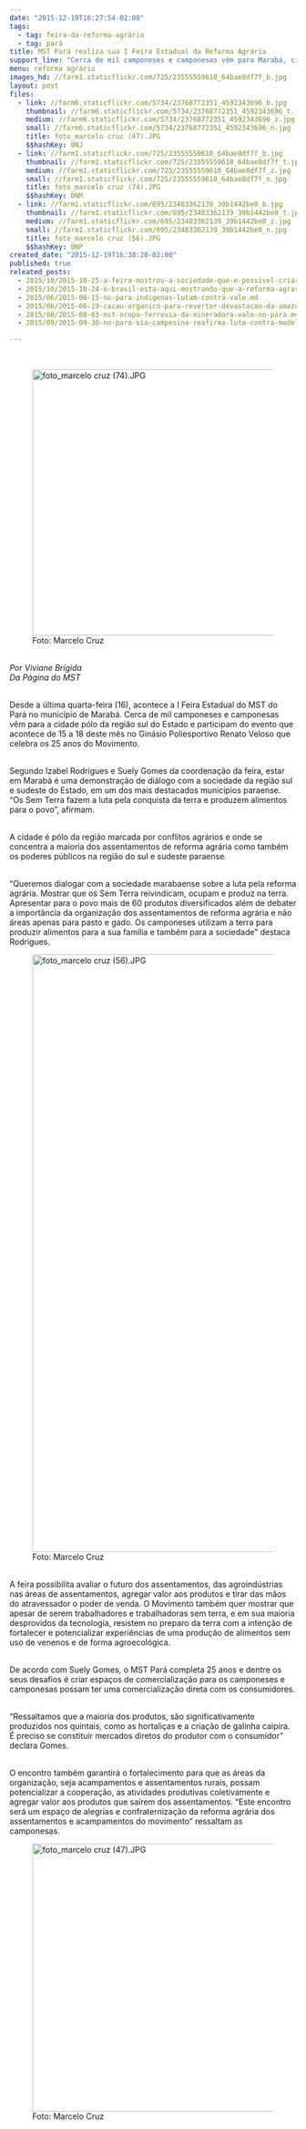 ```yaml
---
date: "2015-12-19T16:27:54-02:00"
tags:
  - tag: feira-da-reforma-agrária
  - tag: pará
title: MST Pará realiza sua I Feira Estadual da Reforma Agrária
support_line: "Cerca de mil camponeses e camponesas vêm para Marabá, cidade pólo da região sul do Estado, e participam do evento que celebra os 25 anos do Movimento."
menu: reforma agrária
images_hd: //farm1.staticflickr.com/725/23555559610_64bae8df7f_b.jpg
layout: post
files:
  - link: //farm6.staticflickr.com/5734/23768772351_4592343696_b.jpg
    thumbnail: //farm6.staticflickr.com/5734/23768772351_4592343696_t.jpg
    medium: //farm6.staticflickr.com/5734/23768772351_4592343696_z.jpg
    small: //farm6.staticflickr.com/5734/23768772351_4592343696_n.jpg
    title: foto_marcelo cruz (47).JPG
    $$hashKey: 0NJ
  - link: //farm1.staticflickr.com/725/23555559610_64bae8df7f_b.jpg
    thumbnail: //farm1.staticflickr.com/725/23555559610_64bae8df7f_t.jpg
    medium: //farm1.staticflickr.com/725/23555559610_64bae8df7f_z.jpg
    small: //farm1.staticflickr.com/725/23555559610_64bae8df7f_n.jpg
    title: foto_marcelo cruz (74).JPG
    $$hashKey: 0NM
  - link: //farm1.staticflickr.com/695/23483362139_39b1442be0_b.jpg
    thumbnail: //farm1.staticflickr.com/695/23483362139_39b1442be0_t.jpg
    medium: //farm1.staticflickr.com/695/23483362139_39b1442be0_z.jpg
    small: //farm1.staticflickr.com/695/23483362139_39b1442be0_n.jpg
    title: foto_marcelo cruz (56).JPG
    $$hashKey: 0NP
created_date: "2015-12-19T16:38:20-02:00"
published: true
releated_posts:
  - 2015/10/2015-10-25-a-feira-mostrou-a-sociedade-que-e-possivel-criarmos-um-novo-jeito-de-se-produzir-no-pais-afirma-dirigente-do-mst.md
  - 2015/10/2015-10-24-o-brasil-esta-aqui-mostrando-que-a-reforma-agraria-da-certo.md
  - 2015/06/2015-06-15-no-para-indigenas-lutam-contra-vale.md
  - 2015/06/2015-06-19-cacau-organico-para-reverter-devastacao-da-amazonia.md
  - 2015/08/2015-08-03-mst-ocupa-ferrovia-da-mineradora-vale-no-para.md
  - 2015/09/2015-09-30-no-para-via-campesina-reafirma-luta-contra-modelo-adotado-para-o-campo.md

---
```

<p>&nbsp;</p>

<figure class="image"><img alt="foto_marcelo cruz (74).JPG" height="467" src="//farm1.staticflickr.com/725/23555559610_64bae8df7f_b.jpg" width="700" />
<figcaption>Foto: Marcelo Cruz</figcaption>
</figure>

<p><br />
<em>Por Viviane Br&iacute;gida<br />
Da P&aacute;gina&nbsp;do MST</em></p>

<p><br />
Desde a &uacute;ltima quarta-feira (16), acontece a I Feira Estadual do MST do Par&aacute; no munic&iacute;pio de Marab&aacute;. Cerca de mil camponeses e camponesas v&ecirc;m para a cidade p&oacute;lo da regi&atilde;o sul do Estado e participam do evento que acontece de 15 a 18 deste m&ecirc;s no Gin&aacute;sio Poliesportivo Renato Veloso que celebra os 25 anos do Movimento.</p>

<p><br />
Segundo Izabel Rodrigues e Suely Gomes da coordena&ccedil;&atilde;o da feira, estar em Marab&aacute; &eacute; uma demonstra&ccedil;&atilde;o de di&aacute;logo com a sociedade da regi&atilde;o sul e sudeste do Estado, em um dos mais destacados munic&iacute;pios paraense. &ldquo;Os Sem Terra fazem a luta pela conquista da terra e produzem alimentos para o povo&rdquo;, afirmam.</p>

<p><br />
A cidade &eacute; p&oacute;lo da regi&atilde;o marcada por conflitos agr&aacute;rios e onde se concentra a maioria dos assentamentos de reforma agr&aacute;ria como tamb&eacute;m os poderes p&uacute;blicos na regi&atilde;o do sul e sudeste paraense.</p>

<p><br />
&ldquo;Queremos dialogar com a sociedade marabaense sobre a luta pela reforma agr&aacute;ria. Mostrar que os Sem Terra reivindicam, ocupam e produz na terra. Apresentar para o povo mais de 60 produtos diversificados al&eacute;m de debater a import&acirc;ncia da organiza&ccedil;&atilde;o dos assentamentos de reforma agr&aacute;ria e n&atilde;o &aacute;reas apenas para pasto e gado. Os camponeses utilizam a terra para produzir alimentos para a sua fam&iacute;lia e tamb&eacute;m para a sociedade&rdquo; destaca Rodrigues.</p>

<figure class="image"><img alt="foto_marcelo cruz (56).JPG" height="1049" src="//farm1.staticflickr.com/695/23483362139_39b1442be0_b.jpg" width="700" />
<figcaption>Foto: Marcelo Cruz</figcaption>
</figure>

<p><br />
A feira possibilita avaliar o futuro dos assentamentos, das agroind&uacute;strias nas &aacute;reas de assentamentos, agregar valor aos produtos e tirar das m&atilde;os do atravessador o poder de venda. O Movimento tamb&eacute;m quer mostrar que apesar de serem trabalhadores e trabalhadoras sem terra, e em sua maioria desprovidos da tecnologia, resistem no preparo da terra com a inten&ccedil;&atilde;o de fortalecer e potencializar experi&ecirc;ncias de uma produ&ccedil;&atilde;o de alimentos sem uso de venenos e de forma agroecol&oacute;gica.</p>

<p><br />
De acordo com Suely Gomes, o MST Par&aacute; completa 25 anos e dentre os seus desafios &eacute; criar espa&ccedil;os de comercializa&ccedil;&atilde;o para os camponeses e camponesas possam ter uma comercializa&ccedil;&atilde;o direta com os consumidores.</p>

<p><br />
&ldquo;Ressaltamos que a maioria dos produtos, s&atilde;o significativamente produzidos nos quintais, como as hortali&ccedil;as e a cria&ccedil;&atilde;o de galinha caipira. &Eacute; preciso se constituir mercados diretos do produtor com o consumidor&rdquo; declara Gomes.</p>

<p><br />
O encontro tamb&eacute;m garantir&aacute; o fortalecimento para que as &aacute;reas da organiza&ccedil;&atilde;o, seja acampamentos e assentamentos rurais, possam potencializar a coopera&ccedil;&atilde;o, as atividades produtivas coletivamente e agregar valor aos produtos que sa&iacute;rem dos assentamentos. &ldquo;Este encontro ser&aacute; um espa&ccedil;o de alegrias e confraterniza&ccedil;&atilde;o da reforma agr&aacute;ria dos assentamentos e acampamentos do movimento&rdquo; ressaltam as camponesas.&nbsp;</p>

<figure class="image"><img alt="foto_marcelo cruz (47).JPG" height="470" src="//farm6.staticflickr.com/5734/23768772351_4592343696_b.jpg" width="700" />
<figcaption>Foto: Marcelo Cruz</figcaption>
</figure>
